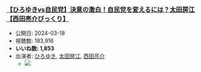### [【ひろゆきvs自民党】決意の激白！自民党を変えるには？太田房江【西田亮介びっくり】](https://www.youtube.com/watch?v=EVu6KxgwPXo)
-   公開日: 2024-03-18
-   視聴数: 183,916
-   **いいね数: 1,853**
-   出演者: [ひろゆき](/rehacq_fan/people/ひろゆき "wikilink"), [太田房江](/rehacq_fan/people/太田房江 "wikilink"), [西田亮介](/rehacq_fan/people/西田亮介 "wikilink")
    - [![](https://img.youtube.com/vi/EVu6KxgwPXo/hqdefault.jpg)](https://www.youtube.com/watch?v=EVu6KxgwPXo)
